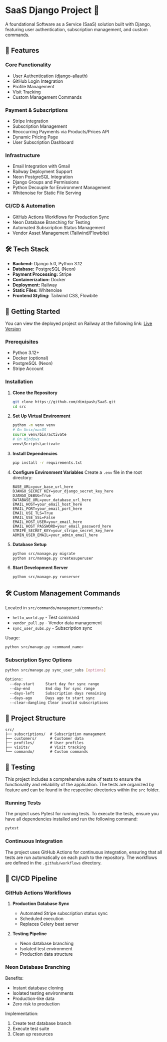 # SaaS Django Project 🚀

A foundational Software as a Service (SaaS) solution built with Django, featuring user authentication, subscription management, and custom commands.

## 🌟 Features

### Core Functionality

-   User Authentication (django-allauth)
-   GitHub Login Integration
-   Profile Management
-   Visit Tracking
-   Custom Management Commands

### Payment & Subscriptions

-   Stripe Integration
-   Subscription Management
-   Reoccurring Payments via Products/Prices API
-   Dynamic Pricing Page
-   User Subscription Dashboard

### Infrastructure

-   Email Integration with Gmail
-   Railway Deployment Support
-   Neon PostgreSQL Integration
-   Django Groups and Permissions
-   Python Decouple for Environment Management
-   Whitenoise for Static File Serving

### CI/CD & Automation

-   GitHub Actions Workflows for Production Sync
-   Neon Database Branching for Testing
-   Automated Subscription Status Management
-   Vendor Asset Management (Tailwind/Flowbite)

## 🛠️ Tech Stack

-   **Backend:** Django 5.0, Python 3.12
-   **Database:** PostgreSQL (Neon)
-   **Payment Processing:** Stripe
-   **Containerization:** Docker
-   **Deployment:** Railway
-   **Static Files:** Whitenoise
-   **Frontend Styling:** Tailwind CSS, Flowbite

## 🚀 Getting Started

You can view the deployed project on Railway at the following link: [Live Version](https://saas-dlp.up.railway.app/)

### Prerequisites

-   Python 3.12+
-   Docker (optional)
-   PostgreSQL (Neon)
-   Stripe Account

### Installation

1.  **Clone the Repository**

    ```bash
    git clone https://github.com/dimipash/SaaS.git
    cd src
    ```

2.  **Set Up Virtual Environment**

    ```bash
    python -m venv venv
    # On Unix/macOS
    source venv/bin/activate
    # On Windows
    venv\Scripts\activate
    ```

3.  **Install Dependencies**

    ```bash
    pip install -r requirements.txt
    ```

4.  **Configure Environment Variables**
    Create a `.env` file in the root directory:

    ```env
    BASE_URL=your_base_url_here
    DJANGO_SECRET_KEY=your_django_secret_key_here
    DJANGO_DEBUG=True
    DATABASE_URL=your_database_url_here
    EMAIL_HOST=your_email_host_here
    EMAIL_PORT=your_email_port_here
    EMAIL_USE_TLS=True
    EMAIL_USE_SSL=False
    EMAIL_HOST_USER=your_email_here
    EMAIL_HOST_PASSWORD=your_email_password_here
    STRIPE_SECRET_KEY=your_stripe_secret_key_here
    ADMIN_USER_EMAIL=your_admin_email_here
    ```

5.  **Database Setup**

    ```bash
    python src/manage.py migrate
    python src/manage.py createsuperuser
    ```

6.  **Start Development Server**
    ```bash
    python src/manage.py runserver
    ```

## 🛠️ Custom Management Commands

Located in `src/commando/management/commands/`:

-   `hello_world.py` - Test command
-   `vendor_pull.py` - Vendor data management
-   `sync_user_subs.py` - Subscription sync

Usage:

```bash
python src/manage.py <command_name>
```

### Subscription Sync Options

```bash
python src/manage.py sync_user_subs [options]

Options:
  --day-start     Start day for sync range
  --day-end       End day for sync range
  --days-left     Subscription days remaining
  --days-ago      Days ago to start sync
  --clear-dangling Clear invalid subscriptions
```

## 📁 Project Structure

```
src/
├── subscriptions/  # Subscription management
├── customers/      # Customer data
├── profiles/       # User profiles
├── visits/         # Visit tracking
└── commando/       # Custom commands
```

## 🧪 Testing

This project includes a comprehensive suite of tests to ensure the functionality and reliability of the application. The tests are organized by feature and can be found in the respective directories within the `src` folder.

### Running Tests

The project uses Pytest for running tests. To execute the tests, ensure you have all dependencies installed and run the following command:

```bash
pytest
```

### Continuous Integration

The project uses GitHub Actions for continuous integration, ensuring that all tests are run automatically on each push to the repository. The workflows are defined in the `.github/workflows` directory.

## 🔄 CI/CD Pipeline

### GitHub Actions Workflows

1. **Production Database Sync**

    - Automated Stripe subscription status sync
    - Scheduled execution
    - Replaces Celery beat server

2. **Testing Pipeline**
    - Neon database branching
    - Isolated test environment
    - Production data structure

### Neon Database Branching

Benefits:

-   Instant database cloning
-   Isolated testing environments
-   Production-like data
-   Zero risk to production

Implementation:

1. Create test database branch
2. Execute test suite
3. Clean up resources
